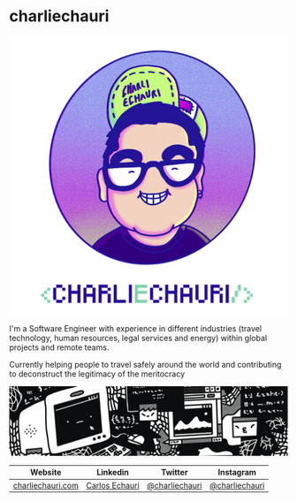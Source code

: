 # charliechauri

![avatar](/assets/avatar.png)

I'm a Software Engineer with experience in different industries (travel technology, human resources, legal services and energy) within global projects and remote teams.

Currently helping people to travel safely around the world and contributing to deconstruct the legitimacy of the meritocracy

![Profile image](/assets/profile.jpg)

Website | Linkedin | Twitter | Instagram
------------ | ------------- | ------------ | -------------
[charliechauri.com](http://charliechauri.com) | [Carlos Echauri](https://www.linkedin.com/in/carlosechauri) | [@charliechauri](https://twitter.com/charliechauri) | [@charliechauri](https://www.instagram.com/charliechauri)
